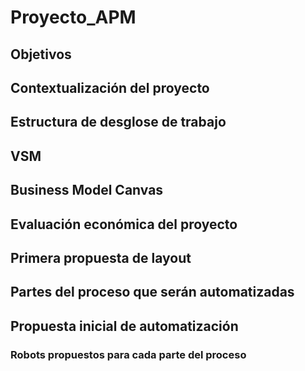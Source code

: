 # Proyecto_APM

## Objetivos

## Contextualización del proyecto

## Estructura de desglose de trabajo

## VSM

## Business Model Canvas

## Evaluación económica del proyecto

## Primera propuesta de layout

## Partes del proceso que serán automatizadas

## Propuesta inicial de automatización

### Robots propuestos para cada parte del proceso
